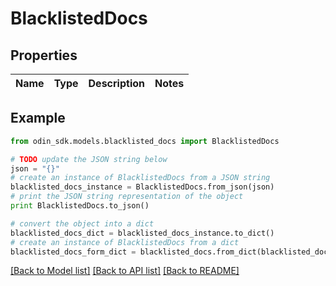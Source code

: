 # BlacklistedDocs


## Properties

Name | Type | Description | Notes
------------ | ------------- | ------------- | -------------

## Example

```python
from odin_sdk.models.blacklisted_docs import BlacklistedDocs

# TODO update the JSON string below
json = "{}"
# create an instance of BlacklistedDocs from a JSON string
blacklisted_docs_instance = BlacklistedDocs.from_json(json)
# print the JSON string representation of the object
print BlacklistedDocs.to_json()

# convert the object into a dict
blacklisted_docs_dict = blacklisted_docs_instance.to_dict()
# create an instance of BlacklistedDocs from a dict
blacklisted_docs_form_dict = blacklisted_docs.from_dict(blacklisted_docs_dict)
```
[[Back to Model list]](../README.md#documentation-for-models) [[Back to API list]](../README.md#documentation-for-api-endpoints) [[Back to README]](../README.md)


